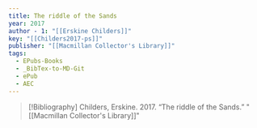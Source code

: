 ```yaml
---
title: The riddle of the Sands
year: 2017
author - 1: "[[Erskine Childers]]"
key: "[[Childers2017-ps]]"
publisher: "[[Macmillan Collector's Library]]"
tags:
  - EPubs-Books
  - _BibTex-to-MD-Git
  - ePub
  - AEC
---
```


> [!Bibliography]
> Childers, Erskine. 2017. “The riddle of the Sands.” "[[Macmillan Collector's Library]]"